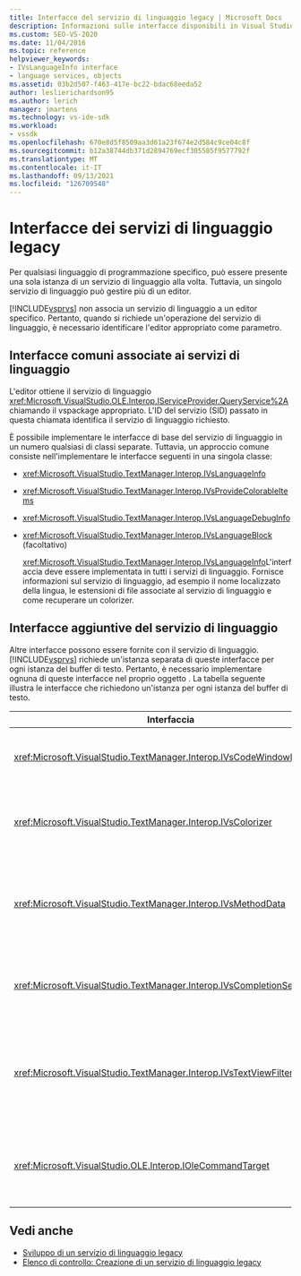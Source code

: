 ```yaml
---
title: Interfacce del servizio di linguaggio legacy | Microsoft Docs
description: Informazioni sulle interfacce disponibili in Visual Studio SDK che forniscono funzionalità del servizio di linguaggio legacy.
ms.custom: SEO-VS-2020
ms.date: 11/04/2016
ms.topic: reference
helpviewer_keywords:
- IVsLanguageInfo interface
- language services, objects
ms.assetid: 03b2d507-f463-417e-bc22-bdac68eeda52
author: leslierichardson95
ms.author: lerich
manager: jmartens
ms.technology: vs-ide-sdk
ms.workload:
- vssdk
ms.openlocfilehash: 670e8d5f8509aa3d61a23f674e2d584c9ce04c8f
ms.sourcegitcommit: b12a38744db371d2894769ecf305585f9577792f
ms.translationtype: MT
ms.contentlocale: it-IT
ms.lasthandoff: 09/13/2021
ms.locfileid: "126709548"
---
```

# <a name="legacy-language-service-interfaces"></a>Interfacce dei servizi di linguaggio legacy
Per qualsiasi linguaggio di programmazione specifico, può essere presente una sola istanza di un servizio di linguaggio alla volta. Tuttavia, un singolo servizio di linguaggio può gestire più di un editor.

 [!INCLUDE[vsprvs](../../code-quality/includes/vsprvs_md.md)] non associa un servizio di linguaggio a un editor specifico. Pertanto, quando si richiede un'operazione del servizio di linguaggio, è necessario identificare l'editor appropriato come parametro.

## <a name="common-interfaces-associated-with-language-services"></a>Interfacce comuni associate ai servizi di linguaggio
 L'editor ottiene il servizio di linguaggio <xref:Microsoft.VisualStudio.OLE.Interop.IServiceProvider.QueryService%2A> chiamando il vspackage appropriato. L'ID del servizio (SID) passato in questa chiamata identifica il servizio di linguaggio richiesto.

 È possibile implementare le interfacce di base del servizio di linguaggio in un numero qualsiasi di classi separate. Tuttavia, un approccio comune consiste nell'implementare le interfacce seguenti in una singola classe:

- <xref:Microsoft.VisualStudio.TextManager.Interop.IVsLanguageInfo>

- <xref:Microsoft.VisualStudio.TextManager.Interop.IVsProvideColorableItems>

- <xref:Microsoft.VisualStudio.TextManager.Interop.IVsLanguageDebugInfo>

- <xref:Microsoft.VisualStudio.TextManager.Interop.IVsLanguageBlock> (facoltativo)

  <xref:Microsoft.VisualStudio.TextManager.Interop.IVsLanguageInfo>L'interfaccia deve essere implementata in tutti i servizi di linguaggio. Fornisce informazioni sul servizio di linguaggio, ad esempio il nome localizzato della lingua, le estensioni di file associate al servizio di linguaggio e come recuperare un colorizer.

## <a name="additional-language-service-interfaces"></a>Interfacce aggiuntive del servizio di linguaggio
 Altre interfacce possono essere fornite con il servizio di linguaggio. [!INCLUDE[vsprvs](../../code-quality/includes/vsprvs_md.md)] richiede un'istanza separata di queste interfacce per ogni istanza del buffer di testo. Pertanto, è necessario implementare ognuna di queste interfacce nel proprio oggetto . La tabella seguente illustra le interfacce che richiedono un'istanza per ogni istanza del buffer di testo.

|Interfaccia|Descrizione|
|---------------|-----------------|
|<xref:Microsoft.VisualStudio.TextManager.Interop.IVsCodeWindowManager>|Gestisce le aree di controllo della finestra del codice, ad esempio la barra a discesa. È possibile ottenere questa interfaccia usando il <xref:Microsoft.VisualStudio.TextManager.Interop.IVsLanguageInfo.GetCodeWindowManager%2A> metodo . Ce ne è <xref:Microsoft.VisualStudio.TextManager.Interop.IVsCodeWindowManager> uno per finestra del codice.|
|<xref:Microsoft.VisualStudio.TextManager.Interop.IVsColorizer>|Colora parole chiave e delimitatori del linguaggio. È possibile ottenere questa interfaccia usando il <xref:Microsoft.VisualStudio.TextManager.Interop.IVsLanguageInfo.GetColorizer%2A> metodo . <xref:Microsoft.VisualStudio.TextManager.Interop.IVsColorizer> viene chiamato in fase di disegno. Evitare il lavoro a elevato utilizzo di calcolo <xref:Microsoft.VisualStudio.TextManager.Interop.IVsColorizer> all'interno o le prestazioni potrebbero risentire.|
|<xref:Microsoft.VisualStudio.TextManager.Interop.IVsMethodData>|Fornisce descrizioni comando dei parametri IntelliSense. Quando il servizio di linguaggio riconosce un carattere che indica che i dati del metodo devono essere visualizzati, ad esempio una parentesi aperta, chiama il metodo per notificare alla visualizzazione di testo che il servizio di linguaggio è pronto per visualizzare una descrizione comando informazioni <xref:Microsoft.VisualStudio.TextManager.Interop.IVsMethodTipWindow.SetMethodData%2A> parametro. La visualizzazione di testo richiama quindi il servizio di linguaggio usando i metodi dell'interfaccia per ottenere le <xref:Microsoft.VisualStudio.TextManager.Interop.IVsMethodData> informazioni necessarie per visualizzare la descrizione comando.|
|<xref:Microsoft.VisualStudio.TextManager.Interop.IVsCompletionSet>|Fornisce il completamento dell'istruzione IntelliSense. Quando il servizio di linguaggio è pronto per visualizzare un elenco di completamento, chiama il <xref:Microsoft.VisualStudio.TextManager.Interop.IVsTextView.UpdateCompletionStatus%2A> metodo nella visualizzazione testo. La visualizzazione di testo chiama quindi di nuovo nel servizio di linguaggio usando i metodi <xref:Microsoft.VisualStudio.TextManager.Interop.IVsCompletionSet> sull'oggetto .|
|<xref:Microsoft.VisualStudio.TextManager.Interop.IVsTextViewFilter>|Consente la modifica della visualizzazione di testo usando il gestore dei comandi. Anche la classe in cui si implementa <xref:Microsoft.VisualStudio.TextManager.Interop.IVsTextViewFilter> l'interfaccia deve implementare <xref:Microsoft.VisualStudio.OLE.Interop.IOleCommandTarget> l'interfaccia . La visualizzazione testo recupera <xref:Microsoft.VisualStudio.TextManager.Interop.IVsTextViewFilter> l'oggetto tramite query <xref:Microsoft.VisualStudio.OLE.Interop.IOleCommandTarget> sull'oggetto passato al metodo <xref:Microsoft.VisualStudio.TextManager.Interop.IVsTextView.AddCommandFilter%2A> . Deve essere presente un <xref:Microsoft.VisualStudio.TextManager.Interop.IVsTextViewFilter> oggetto per ogni vista.|
|<xref:Microsoft.VisualStudio.OLE.Interop.IOleCommandTarget>|Intercetta i comandi che l'utente ha inserito nella finestra del codice. Monitorare l'output <xref:Microsoft.VisualStudio.OLE.Interop.IOleCommandTarget> dell'implementazione per fornire informazioni di completamento personalizzate e visualizzare la modifica<br /><br /> Per passare <xref:Microsoft.VisualStudio.OLE.Interop.IOleCommandTarget> l'oggetto alla visualizzazione testo, chiamare <xref:Microsoft.VisualStudio.TextManager.Interop.IVsTextView.AddCommandFilter%2A> .|

## <a name="see-also"></a>Vedi anche
- [Sviluppo di un servizio di linguaggio legacy](../../extensibility/internals/developing-a-legacy-language-service.md)
- [Elenco di controllo: Creazione di un servizio di linguaggio legacy](../../extensibility/internals/checklist-creating-a-legacy-language-service.md)
